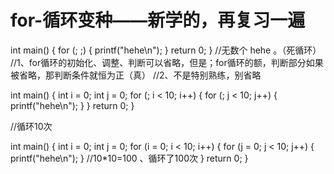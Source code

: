 # for-循环变种——新学的，再复习一遍




int main()
{
	for (; ;)
	{
		printf("hehe\n");
	}
	return 0;
}
//无数个 hehe 。（死循环）
//1、for循环的初始化、调整、判断可以省略，但是；for循环的额，判断部分如果被省略，那判断条件就恒为正（真）
//2、不是特别熟练，别省略




int main()
{
	int i = 0;
	int j = 0;
	for (; i < 10; i++)
	{
		for (; j < 10; j++)
		{
			printf("hehe\n");
		}
	}
	return 0;
}

//循环10次




int main()
{
	int i = 0;
	int j = 0;
	for (i = 0; i < 10; i++)
	{
		for (j = 0; j < 10; j++)
		{
			printf("hehe\n");
		}
		//10*10=100	、循环了100次
	}
	return 0;
}
